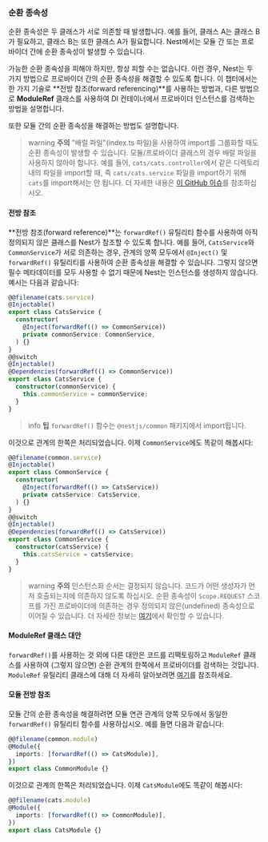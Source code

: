 ### 순환 종속성

순환 종속성은 두 클래스가 서로 의존할 때 발생합니다. 예를 들어, 클래스 A는 클래스 B가 필요하고, 클래스 B는 또한 클래스 A가 필요합니다. Nest에서는 모듈 간 또는 프로바이더 간에 순환 종속성이 발생할 수 있습니다.

가능한 순환 종속성을 피해야 하지만, 항상 피할 수는 없습니다. 이런 경우, Nest는 두 가지 방법으로 프로바이더 간의 순환 종속성을 해결할 수 있도록 합니다. 이 챕터에서는 한 가지 기술로 **전방 참조(forward referencing)**를 사용하는 방법과, 다른 방법으로 **ModuleRef** 클래스를 사용하여 DI 컨테이너에서 프로바이더 인스턴스를 검색하는 방법을 설명합니다.

또한 모듈 간의 순환 종속성을 해결하는 방법도 설명합니다.

> warning **주의** "배럴 파일"(index.ts 파일)을 사용하여 import를 그룹화할 때도 순환 종속성이 발생할 수 있습니다. 모듈/프로바이더 클래스의 경우 배럴 파일을 사용하지 않아야 합니다. 예를 들어, `cats/cats.controller`에서 같은 디렉토리 내의 파일을 import할 때, 즉 `cats/cats.service` 파일을 import하기 위해 `cats`를 import해서는 안 됩니다. 더 자세한 내용은 [이 GitHub 이슈](https://github.com/nestjs/nest/issues/1181#issuecomment-430197191)를 참조하십시오.

#### 전방 참조

**전방 참조(forward reference)**는 `forwardRef()` 유틸리티 함수를 사용하여 아직 정의되지 않은 클래스를 Nest가 참조할 수 있도록 합니다. 예를 들어, `CatsService`와 `CommonService`가 서로 의존하는 경우, 관계의 양쪽 모두에서 `@Inject()` 및 `forwardRef()` 유틸리티를 사용하여 순환 종속성을 해결할 수 있습니다. 그렇지 않으면 필수 메타데이터를 모두 사용할 수 없기 때문에 Nest는 인스턴스를 생성하지 않습니다. 예시는 다음과 같습니다:

```typescript
@@filename(cats.service)
@Injectable()
export class CatsService {
  constructor(
    @Inject(forwardRef(() => CommonService))
    private commonService: CommonService,
  ) {}
}
@@switch
@Injectable()
@Dependencies(forwardRef(() => CommonService))
export class CatsService {
  constructor(commonService) {
    this.commonService = commonService;
  }
}
```

> info **팁** `forwardRef()` 함수는 `@nestjs/common` 패키지에서 import됩니다.

이것으로 관계의 한쪽은 처리되었습니다. 이제 `CommonService`에도 똑같이 해봅시다:

```typescript
@@filename(common.service)
@Injectable()
export class CommonService {
  constructor(
    @Inject(forwardRef(() => CatsService))
    private catsService: CatsService,
  ) {}
}
@@switch
@Injectable()
@Dependencies(forwardRef(() => CatsService))
export class CommonService {
  constructor(catsService) {
    this.catsService = catsService;
  }
}
```

> warning **주의** 인스턴스화 순서는 결정되지 않습니다. 코드가 어떤 생성자가 먼저 호출되는지에 의존하지 않도록 하십시오. 순환 종속성이 `Scope.REQUEST` 스코프를 가진 프로바이더에 의존하는 경우 정의되지 않은(undefined) 종속성으로 이어질 수 있습니다. 더 자세한 정보는 [여기](https://github.com/nestjs/nest/issues/5778)에서 확인할 수 있습니다.

#### ModuleRef 클래스 대안

`forwardRef()`를 사용하는 것 외에 다른 대안은 코드를 리팩토링하고 `ModuleRef` 클래스를 사용하여 (그렇지 않으면) 순환 관계의 한쪽에서 프로바이더를 검색하는 것입니다. `ModuleRef` 유틸리티 클래스에 대해 더 자세히 알아보려면 [여기](/fundamentals/module-ref)를 참조하세요.

#### 모듈 전방 참조

모듈 간의 순환 종속성을 해결하려면 모듈 연관 관계의 양쪽 모두에서 동일한 `forwardRef()` 유틸리티 함수를 사용하십시오. 예를 들면 다음과 같습니다:

```typescript
@@filename(common.module)
@Module({
  imports: [forwardRef(() => CatsModule)],
})
export class CommonModule {}
```

이것으로 관계의 한쪽은 처리되었습니다. 이제 `CatsModule`에도 똑같이 해봅시다:

```typescript
@@filename(cats.module)
@Module({
  imports: [forwardRef(() => CommonModule)],
})
export class CatsModule {}
```